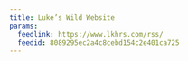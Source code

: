 ```yaml
---
title: Luke’s Wild Website
params:
  feedlink: https://www.lkhrs.com/rss/
  feedid: 8089295ec2a4c8cebd154c2e401ca725
---
```

